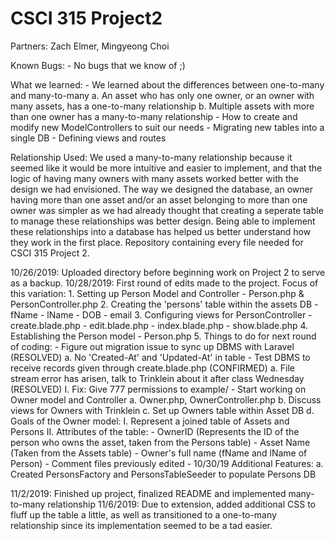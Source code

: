 # CSCI 315 Project2

Partners: Zach Elmer, Mingyeong Choi

Known Bugs:
	- No bugs that we know of ;)

What we learned:
	- We learned about the differences between one-to-many and many-to-many
		a. An asset who has only one owner, or an owner with many assets, has a one-to-many relationship
		b. Multiple assets with more than one owner has a many-to-many relationship 
	- How to create and modify new ModelControllers to suit our needs
	- Migrating new tables into a single DB
	- Defining views and routes

Relationship Used: 
	We used a many-to-many relationship because it seemed like it would be more intuitive and easier to implement, 
and that the logic of having many owners with many assets worked better with the design we had envisioned. The way we designed
the database, an owner having more than one asset and/or an asset belonging to more than one owner was simpler as we had already
thought that creating a seperate table to manage these relationships was better design. Being able to implement these relationships
into a database has helped us better understand how they work in the first place.
Repository containing every file needed for CSCI 315 Project 2.  

10/26/2019: Uploaded directory before beginning work on Project 2 to serve as a backup. 
10/28/2019: First round of edits made to the project. Focus of this variation:
      1. Setting up Person Model and Controller
          - Person.php & PersonController.php
      2. Creating the 'persons' table within the assets DB
          - fName
          - lName
          - DOB
          - email
      3. Configuring views for PersonController
          - create.blade.php
          - edit.blade.php
          - index.blade.php
          - show.blade.php
      4. Establishing the Person model
          - Person.php
      5. Things to do for next round of coding:
          - Figure out migration issue to sync up DBMS with Laravel (RESOLVED) 
                a. No 'Created-At' and 'Updated-At' in table
          - Test DBMS to receive records given through create.blade.php (CONFIRMED)
                a. File stream error has arisen, talk to Trinklein about it after class Wednesday (RESOLVED)
                        I. Fix: Give 777 permissions to example/
          - Start working on Owner model and Controller
                a. Owner.php, OwnerController.php
                b. Discuss views for Owners with Trinklein
                c. Set up Owners table within Asset DB
                d. Goals of the Owner model:
                        I. Represent a joined table of Assets and Persons
                        II. Attributes of the table: 
                              - OwnerID (Represents the ID of the person who owns the asset, taken from the Persons table)
                              - Asset Name (Taken from the Assets table)
                              - Owner's full name (fName and lName of Person)
          - Comment files previously edited
          - 10/30/19 Additional Features:
                  a. Created PersonsFactory and PersonsTableSeeder to populate Persons DB
                  
11/2/2019: Finished up project, finalized README and implemented many-to-many relationship
11/6/2019: Due to extension, added additional CSS to fluff up the table a little, as well as transitioned to a one-to-many relationship since its implementation seemed to be a tad easier. 
